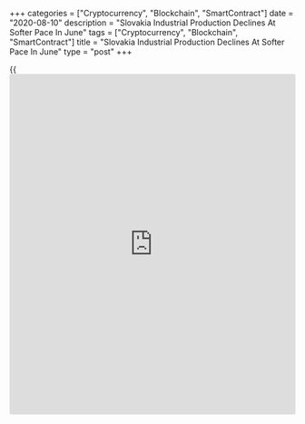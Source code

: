 +++
categories = ["Cryptocurrency", "Blockchain", "SmartContract"]
date = "2020-08-10"
description = "Slovakia Industrial Production Declines At Softer Pace In June"
tags = ["Cryptocurrency", "Blockchain", "SmartContract"]
title = "Slovakia Industrial Production Declines At Softer Pace In June"
type = "post"
+++

{{<iframe id="large-banner" src="https://www.bounty.group/#slide=8.0" width="100%" height="600" scrolling="no" style="border: 0px solid rgb(216, 221, 230); border-radius: 3px;">}}

Slovakia industrial production declined at a softer pace in June as the
slump in the transport equipment manufacturing moderated significantly
after lockdown restrictions to battle the [coronavirus][1] pandemic were
eased, data from the Statistical Office of the Slovak Republic showed on
Monday.

Industrial production fell a working day adjusted 8.5 percent year-on-
year in June, following a 33.3 percent decrease in May. This was the
smallest decline since the beginning of this year.

Industrial production reached a 91.5 percent level of the last year, the
agency said.

In addition to the recovery in the transport equipment manufacturing,
production of chemicals and basic pharmaceutical products also
increased.

Production for manufacturing declined 10.6 percent yearly in June and
those of mining and quarrying fell 0.7 percent.

Meanwhile, production for electricity, gas, steam and air conditioning
sector output rose 7.4 percent.

On a monthly basis, industrial production grew 21.7 percent in June.

For comments and feedback [contact](https://www.playgroundfx.com/contact/): editorial@rtt[news](https://www.letsplayfx.com/blog/forex-news-website/).com

[Economic News][2]

 **What parts of the world are seeing the best (and worst) economic
performances lately? Click[here][3] to check out our [Econ Scorecard][3]
and find out! See up-to-the-moment [ranking](https://www.playgroundfx.com/blog/crypto-exchange-ranking/)s for the best and worst
performers in [GDP][4], [unemployment rate][5], [inflation][6] and much
more.**

   1. www.rtt[news](https://www.letsplayfx.com/blog/forex-news-website/).com/list/coronavirus.aspx
   2. www.rtt[news](https://www.letsplayfx.com/blog/forex-news-website/).com/Content/EconomicNews.aspx
   3. www.rtt[news](https://www.letsplayfx.com/blog/forex-news-website/).com/economic-scorecard/world-rank/unemployment-rate/highest-performance.aspx
   4. www.rtt[news](https://www.letsplayfx.com/blog/forex-news-website/).com/economic-scorecard/world-rank/GDP/highest-performance.aspx
   5. www.rtt[news](https://www.letsplayfx.com/blog/forex-news-website/).com/economic-scorecard/world-rank/unemployment-rate/lowest-performance.aspx
   6. www.rtt[news](https://www.letsplayfx.com/blog/forex-news-website/).com/economic-scorecard/world-rank/CPI/highest-performance.aspx